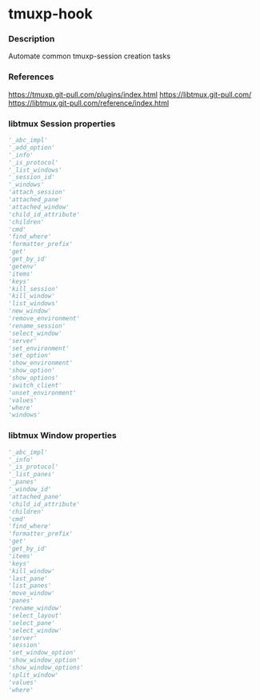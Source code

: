 # tmuxp-hook

### Description

Automate common tmuxp-session creation tasks

### References

https://tmuxp.git-pull.com/plugins/index.html
https://libtmux.git-pull.com/
https://libtmux.git-pull.com/reference/index.html

### libtmux Session properties

```python
'_abc_impl'
'_add_option'
'_info'
'_is_protocol'
'_list_windows'
'_session_id'
'_windows'
'attach_session'
'attached_pane'
'attached_window'
'child_id_attribute'
'children'
'cmd'
'find_where'
'formatter_prefix'
'get'
'get_by_id'
'getenv'
'items'
'keys'
'kill_session'
'kill_window'
'list_windows'
'new_window'
'remove_environment'
'rename_session'
'select_window'
'server'
'set_environment'
'set_option'
'show_environment'
'show_option'
'show_options'
'switch_client'
'unset_environment'
'values'
'where'
'windows'
```

### libtmux Window properties

```python
'_abc_impl'
'_info'
'_is_protocol'
'_list_panes'
'_panes'
'_window_id'
'attached_pane'
'child_id_attribute'
'children'
'cmd'
'find_where'
'formatter_prefix'
'get'
'get_by_id'
'items'
'keys'
'kill_window'
'last_pane'
'list_panes'
'move_window'
'panes'
'rename_window'
'select_layout'
'select_pane'
'select_window'
'server'
'session'
'set_window_option'
'show_window_option'
'show_window_options'
'split_window'
'values'
'where'
```
